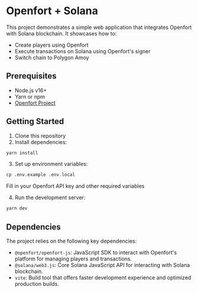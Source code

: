 # Openfort + Solana

This project demonstrates a simple web application that integrates Openfort with Solana blockchain. It showcases how to:

- Create players using Openfort
- Execute transactions on Solana using Openfort's signer
- Switch chain to Polygon Amoy

## Prerequisites

- Node.js v16+
- Yarn or npm
- [Openfort Project](https://openfort.xyz)

## Getting Started

1. Clone this repository
2. Install dependencies:
  ```bash
  yarn install
  ```
3. Set up environment variables:
  ```bash
  cp .env.example .env.local
  ```
  Fill in your Openfort API key and other required variables

4. Run the development server:
  ```bash
  yarn dev
  ```
  ## Dependencies

  The project relies on the following key dependencies:

  - `@openfort/openfort-js`: JavaScript SDK to interact with Openfort's platform for managing players and transactions.
  - `@solana/web3.js`: Core Solana JavaScript API for interacting with Solana blockchain.
  - `vite`: Build tool that offers faster development experience and optimized production builds.
